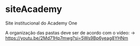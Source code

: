 # siteAcademy
 Site institucional do Academy One

 A organização das pastas deve ser de acordo com o vídeo: 
 -> https://youtu.be/2Md71Hp7mwg?si=5Ws9Bp6yeag8YHNm
